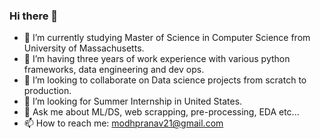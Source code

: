 ### Hi there 👋

<!--
**pranav-modh/pranav-modh** is a ✨ _special_ ✨ repository because its `README.md` (this file) appears on your GitHub profile.

Here are some ideas to get you started:
-->
- 🔭 I’m currently studying Master of Science in Computer Science from University of Massachusetts.
- 🌱 I’m having three years of work experience with various python frameworks, data engineering and dev ops.
- 👯 I’m looking to collaborate on Data science projects from scratch to production.
- 🤔 I’m looking for Summer Internship in United States.
- 💬 Ask me about ML/DS, web scrapping, pre-processing, EDA etc...
- 📫 How to reach me: modhpranav21@gmail.com

